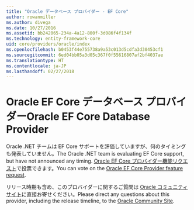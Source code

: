 ```yaml
---
title: "Oracle データベース プロバイダー - EF Core"
author: rowanmiller
ms.author: divega
ms.date: 10/27/2016
ms.assetid: bb242065-234a-4a12-800f-3d086f4f134f
ms.technology: entity-framework-core
uid: core/providers/oracle/index
ms.openlocfilehash: b0453f44e755738a9a53c013d5cdfa3d30453cf1
ms.sourcegitcommit: 6ed04bb05a3d05c367f0f55616807af2bf4037ae
ms.translationtype: HT
ms.contentlocale: ja-JP
ms.lasthandoff: 02/27/2018
---
```

# <a name="oracle-ef-core-database-provider"></a><span data-ttu-id="77e04-102">Oracle EF Core データベース プロバイダー</span><span class="sxs-lookup"><span data-stu-id="77e04-102">Oracle EF Core Database Provider</span></span>

<span data-ttu-id="77e04-103">Oracle .NET チームは EF Core サポートを評価していますが、何のタイミングも発表していません。</span><span class="sxs-lookup"><span data-stu-id="77e04-103">The Oracle .NET team is evaluating EF Core support, but have not announced any timing.</span></span> <span data-ttu-id="77e04-104">[Oracle EF Core プロバイダー機能リクエスト](https://apex.oracle.com/pls/apex/f?p=18357:39:105422858407495::NO::P39_ID:28241)で投票できます。</span><span class="sxs-lookup"><span data-stu-id="77e04-104">You can vote on the [Oracle EF Core Provider feature request](https://apex.oracle.com/pls/apex/f?p=18357:39:105422858407495::NO::P39_ID:28241).</span></span>

<span data-ttu-id="77e04-105">リリース時期も含め、このプロバイダーに関するご質問は [Oracle コミュニティ サイト](https://community.oracle.com/)に直接お寄せください。</span><span class="sxs-lookup"><span data-stu-id="77e04-105">Please direct any questions about this provider, including the release timeline, to the [Oracle Community Site](https://community.oracle.com/).</span></span>
